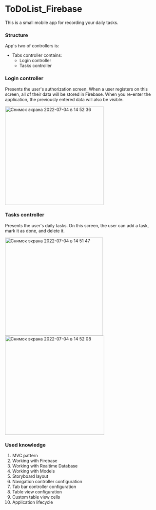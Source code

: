 # ToDoList_Firebase

This is a small mobile app for recording your daily tasks.

### Structure
App's two of controllers is:
- Tabs controller contains:
    - Login controller
    - Tasks controller

### Login controller

Presents the user's authorization screen.
When a user registers on this screen, all of their data will be stored in Firebase. When you re-enter the application, the previously entered data will also be visible.

<img width="323" alt="Снимок экрана 2022-07-04 в 14 52 36" src="https://user-images.githubusercontent.com/51018025/177157378-4fbac210-3868-4d70-b216-ba3e082b07fe.png">

### Tasks controller

Presents the user's daily tasks.
On this screen, the user can add a task, mark it as done, and delete it.

<img width="321" alt="Снимок экрана 2022-07-04 в 14 51 47" src="https://user-images.githubusercontent.com/51018025/177157481-ef4c8ed2-9dd2-4eaf-a6d2-8eca90deffe5.png">  <img width="325" alt="Снимок экрана 2022-07-04 в 14 52 08" src="https://user-images.githubusercontent.com/51018025/177157513-65337db8-2164-4b8e-bdc4-7a951dc5fb67.png">

### Used knowledge
1. MVC pattern
2. Working with Firebase
3. Working with Realtime Database
4. Working with Models
6. Storyboard layout
7. Navigation controller configuration
8. Tab bar controller configuration
9. Table view configuration
10. Custom table view cells
11. Application lifecycle


